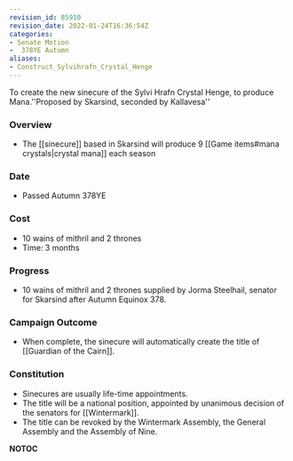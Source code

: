 ```yaml
---
revision_id: 85910
revision_date: 2022-01-24T16:36:54Z
categories:
- Senate Motion
-  378YE Autumn
aliases:
- Construct_Sylvihrafn_Crystal_Henge
---
```


To create the new sinecure of the Sylvi Hrafn Crystal Henge, to produce Mana.''Proposed by Skarsind, seconded by Kallavesa'' 

### Overview
* The [[sinecure]] based in Skarsind will produce 9 [[Game items#mana crystals|crystal mana]] each season

### Date
* Passed Autumn 378YE

### Cost
* 10 wains of mithril and 2 thrones
* Time: 3 months

### Progress
* 10 wains of mithril and 2 thrones supplied by Jorma Steelhail, senator for Skarsind after Autumn Equinox 378.

### Campaign Outcome
* When complete, the sinecure will automatically create the title of [[Guardian of the Cairn]].

### Constitution
* Sinecures are usually life-time appointments. 
* The title will be a national position, appointed by unanimous decision of the senators for [[Wintermark]].
* The title can be revoked by the Wintermark Assembly, the General Assembly and the Assembly of Nine.





__NOTOC__